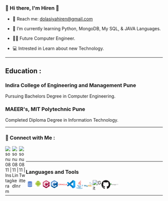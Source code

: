 ### 👋 Hi there, I'm Hiren 👋

- 📍 Reach me: dolasiyahiren@gmail.com

- 🌱 I’m currently learning Python, MongoDB, My SQL, & JAVA Languages.

- 👨‍💻 Future Computer Engineer. 

- 💻 Intrested in Learn about new Technology. 


---

## Education :
### Indira College of Engineering and Management Pune
Pursuing Bachelors Degree in Computer Engineering.

### MAEER's, MIT Polytechnic Pune
Completed Diploma Degree in Information Technology.

---

### 🤝 Connect with Me :

[<img align="left" alt="sonu0811 | Instagram" width="22px" src="https://cdn.jsdelivr.net/npm/simple-icons@v3/icons/instagram.svg" />][instagram]

[<img align="left" alt="sonu0811 | LinkedIn" width="22px" src="https://cdn.jsdelivr.net/npm/simple-icons@v3/icons/linkedin.svg" />][linkedin]

[<img align="left" alt="sonu0811 | Twitter" width="22px" src="https://cdn.jsdelivr.net/npm/simple-icons@v3/icons/twitter.svg" />][twitter]
<br>
</br>

---

### Languages and Tools

[<img align="left" alt="SQL" width="26px" src="https://raw.githubusercontent.com/github/explore/80688e429a7d4ef2fca1e82350fe8e3517d3494d/topics/sql/sql.png" />][SQL]

[<img align="left" alt="android" width="26px" src="https://raw.githubusercontent.com/devicons/devicon/master/icons/android/android-original-wordmark.svg" />][android]

[<img align="left" alt="c++" width="26px" src="https://raw.githubusercontent.com/devicons/devicon/master/icons/cplusplus/cplusplus-original.svg" />][c++]

[<img align="left" alt="c" width="26px" src="https://raw.githubusercontent.com/devicons/devicon/master/icons/c/c-original.svg" />][c]

[<img align="left" alt="oracle" width="28px" src="https://raw.githubusercontent.com/devicons/devicon/master/icons/oracle/oracle-original.svg" />][oracle]

[<img align="left" alt="Visual Studio Code" width="26px" src="https://raw.githubusercontent.com/github/explore/80688e429a7d4ef2fca1e82350fe8e3517d3494d/topics/visual-studio-code/visual-studio-code.png" />][VScode]

[<img align="left" alt="Java" width="28px" src="https://raw.githubusercontent.com/devicons/devicon/master/icons/java/java-original.svg" />][Java]

[<img align="left" alt="MySQL" width="28px" src="https://raw.githubusercontent.com/devicons/devicon/master/icons/mysql/mysql-original-wordmark.svg" />][MySQL]

[<img align="left" alt="Git" width="28px" src="https://www.vectorlogo.zone/logos/git-scm/git-scm-icon.svg" />][Git]

[<img align="left" alt="GitHub" width="28px" src="https://raw.githubusercontent.com/github/explore/78df643247d429f6cc873026c0622819ad797942/topics/github/github.png" />][GitHub]

[<img align="left" alt="MongoDB" width="26px" src="https://raw.githubusercontent.com/github/explore/80688e429a7d4ef2fca1e82350fe8e3517d3494d/topics/mongodb/mongodb.png" />][MongoDB]
<br>
</br>

---

[instagram]: https://www.instagram.com/_hiren_dolasiya_/
[linkedin]: https://www.linkedin.com/in/hiren-dolasiya-2a8321200/
[twitter]: https://twitter.com/HirenDolasiya1
[SQL]: https://www.mysql.com/
[android]: https://developer.android.com/studio
[c++]: https://www.w3schools.com/CPP/default.asp
[c]: https://www.javatpoint.com/c-programming-language-tutorial
[oracle]: https://www.oracle.com/in/index.html
[VScode]: https://code.visualstudio.com/download
[Java]: https://www.javascript.com/
[MySQL]: https://www.mysql.com/
[Git]: https://git-scm.com/
[GitHub]: https://github.com/Salman100801/
[MongoDB]: https://www.mongodb.com/
